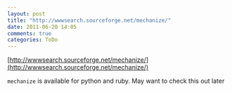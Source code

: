 ```yaml
---
layout: post
title: "http://wwwsearch.sourceforge.net/mechanize/"
date: 2011-06-20 14:05
comments: true
categories: ToDo
---
```

[http://wwwsearch.sourceforge.net/mechanize/](http://wwwsearch.sourceforge.net/mechanize/)


``mechanize`` is available for python and ruby. May want to check this out later

